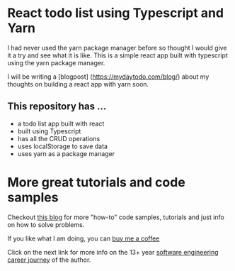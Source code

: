 # React todo list using Typescript and Yarn

I had never used the yarn package manager before so thought I would give it a try and see what it is like. This is a simple react app built with typescript using the yarn package manager. 

I will be writing a [blogpost] (https://mydaytodo.com/blog/) about my thoughts on building a react app with yarn soon.

## This repository has ...
- a todo list app built with react 
- built using Typescript 
- has all the CRUD operations
- uses localStorage to save data
- uses yarn as a package manager

# More great tutorials and code samples
Checkout [this blog] for more "how-to" code samples, tutorials and just info on how to solve problems.

If you like what I am doing, you can [buy me a coffee]

Click on the next link for more info on the 13+ year [software engineering career journey] of the author.

[buy me a coffee]: https://www.buymeacoffee.com/bhumansoni
[software engineering career journey]: https://mydaytodo.com/the-3-stages-of-a-software-engineering-career/
[this blog]: https://mydaytodo.com/blog/
[This method of the source code]: https://github.com/cptdanko/localCovidCases/blob/1d3fc314a27c5430cad8c1c976d745e1ffa57c58/src/main/java/com/mydaytodo/covid/service/CSVParserImpl.java#L77
[Covid cases by likely source of infection]: https://data.nsw.gov.au/search/dataset/ds-nsw-ckan-97ea2424-abaf-4f3e-a9f2-b5c883f42b6a/details?q=
